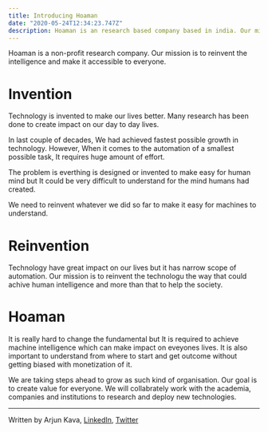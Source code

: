 ```yaml
---
title: Introducing Hoaman
date: "2020-05-24T12:34:23.747Z"
description: Hoaman is an research based company based in india. Our mission is to reinvent the intelligence.
---
```


Hoaman is a non-profit research company. Our mission is to reinvent the intelligence and make it accessible to everyone.

# Invention
Technology is invented to make our lives better. Many research has been done to create impact on our day to day lives.

In last couple of decades, We had achieved fastest possible growth in technology. However, When it comes to the automation of a smallest possible task, It requires huge amount of effort.

The problem is everthing is designed or invented to make easy for human mind but It could be very difficult to understand for the mind humans had created. 

We need to reinvent whatever we did so far to make it easy for machines to understand.  

# Reinvention
Technology have great impact on our lives but it has narrow scope of automation. Our mission is to reinvent the technologu the way that could achive human intelligence and more than that to help the society.

# Hoaman
It is really hard to change the fundamental but It is required to achieve machine intelligence which can make impact on eveyones lives. It is also important to understand from where to start and get outcome without getting biased with monetization of it.

We are taking steps ahead to grow as such kind of organisation. Our goal is to create value for everyone. We will collabrately work with the academia, companies and institutions to research and deploy new technologies.

----- 

Written by Arjun Kava, [LinkedIn](https://www.linkedin.com/in/arjun-kava/), [Twitter](https://twitter.com/Arjun_Kava)









